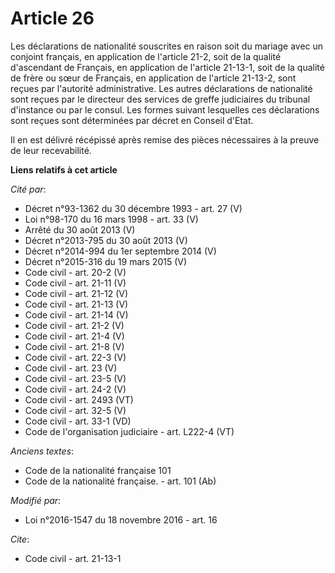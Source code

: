 # Article 26

Les déclarations de nationalité souscrites en raison soit du mariage avec un conjoint français, en application de l'article
21-2, soit de la qualité d'ascendant de Français, en application de l'article 21-13-1, soit de la qualité de frère ou sœur de
Français, en application de l'article 21-13-2, sont reçues par l'autorité administrative. Les autres déclarations de
nationalité sont reçues par le directeur des services de greffe judiciaires du tribunal d'instance ou par le consul. Les
formes suivant lesquelles ces déclarations sont reçues sont déterminées par décret en Conseil d'Etat. 

Il en est délivré récépissé après remise des pièces nécessaires à la preuve de leur recevabilité.

**Liens relatifs à cet article**

_Cité par_:

  - Décret n°93-1362 du 30 décembre 1993 - art. 27 (V)
  - Loi n°98-170 du 16 mars 1998 - art. 33 (V)
  - Arrêté du 30 août 2013 (V)
  - Décret n°2013-795 du 30 août 2013 (V)
  - Décret n°2014-994 du 1er septembre 2014 (V)
  - Décret n°2015-316 du 19 mars 2015 (V)
  - Code civil - art. 20-2 (V)
  - Code civil - art. 21-11 (V)
  - Code civil - art. 21-12 (V)
  - Code civil - art. 21-13 (V)
  - Code civil - art. 21-14 (V)
  - Code civil - art. 21-2 (V)
  - Code civil - art. 21-4 (V)
  - Code civil - art. 21-8 (V)
  - Code civil - art. 22-3 (V)
  - Code civil - art. 23 (V)
  - Code civil - art. 23-5 (V)
  - Code civil - art. 24-2 (V)
  - Code civil - art. 2493 (VT)
  - Code civil - art. 32-5 (V)
  - Code civil - art. 33-1 (VD)
  - Code de l'organisation judiciaire - art. L222-4 (VT)

_Anciens textes_:

  - Code de la nationalité française 101
  - Code de la nationalité française. - art. 101 (Ab)

_Modifié par_:

  - Loi n°2016-1547 du 18 novembre 2016 - art. 16

_Cite_:

  - Code civil - art. 21-13-1
